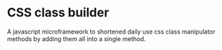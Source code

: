 # CSS class builder

A javascript microframework to shortened daily use css class manipulator methods by adding them all into a single method.
